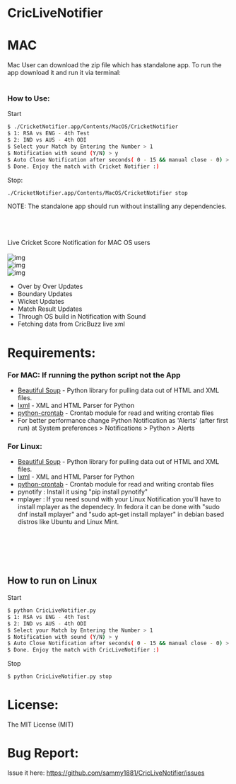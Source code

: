 # CricLiveNotifier

# MAC
Mac User can download the zip file which has standalone app. To run the app download it and run it via terminal: <br /><br />

<h3>How to Use:</h3>

Start

```sh
$ ./CricketNotifier.app/Contents/MacOS/CricketNotifier
$ 1: RSA vs ENG - 4th Test
$ 2: IND vs AUS - 4th ODI
$ Select your Match by Entering the Number > 1
$ Notification with sound (Y/N) > y
$ Auto Close Notification after seconds( 0 - 15 && manual close - 0) > 0
$ Done. Enjoy the match with Cricket Notifier :)
```
Stop:
```sh
./CricketNotifier.app/Contents/MacOS/CricketNotifier stop
```

NOTE: The standalone app should run without installing any dependencies.<br /><br />

<br /><br />
Live Cricket Score Notification for MAC OS users<br /><br />
![img](http://i.imgur.com/LAxL7kI.png)<br />
![img](http://i.imgur.com/hYfzda9.png)<br />
![img](http://i.imgur.com/7b1dOvp.png)<br />
  - Over by Over Updates
  - Boundary Updates
  - Wicket Updates
  - Match Result Updates
  - Through OS build in Notification with Sound
  - Fetching data from CricBuzz live xml

# Requirements:

<h3>For MAC: If running the python script not the App</h3>

* [Beautiful Soup] - Python library for pulling data out of HTML and XML files.
* [lxml] - XML and HTML Parser for Python
* [python-crontab] - Crontab module for read and writing crontab files
* For better performance change Python Notification as 'Alerts' (after first run) at System preferences > Notifications > Python > Alerts

<h3>For Linux:</h3>

* [Beautiful Soup] - Python library for pulling data out of HTML and XML files.
* [lxml] - XML and HTML Parser for Python
* [python-crontab] - Crontab module for read and writing crontab files
* pynotify : Install it using "pip install pynotify"
* mplayer : If you need sound with your Linux Notification you'll have to install mplayer as the dependecy. In fedora it can be done with "sudo dnf install mplayer" and "sudo apt-get install mplayer" in debian based distros like Ubuntu and Linux Mint.

<br /><br /><br /><br />
<h2> How to run on Linux</h2>

Start

```sh
$ python CricLiveNotifier.py
$ 1: RSA vs ENG - 4th Test
$ 2: IND vs AUS - 4th ODI
$ Select your Match by Entering the Number > 1
$ Notification with sound (Y/N) > y
$ Auto Close Notification after seconds( 0 - 15 && manual close - 0) > 0
$ Done. Enjoy the match with CricLiveNotifier :)
```

Stop
```sh
$ python CricLiveNotifier.py stop
```
# License:
The MIT License (MIT)

# Bug Report:
Issue it here: https://github.com/sammy1881/CricLiveNotifier/issues

  [Beautiful Soup]: <http://www.crummy.com/software/BeautifulSoup/bs4/doc/>
  [lxml]: <http://lxml.de/>
  [python-crontab]: <https://pypi.python.org/pypi/python-crontab>
